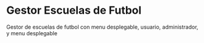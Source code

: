 # Gestor Escuelas de Futbol
Gestor de escuelas de futbol con menu desplegable, usuario, administrador, y menu desplegable
